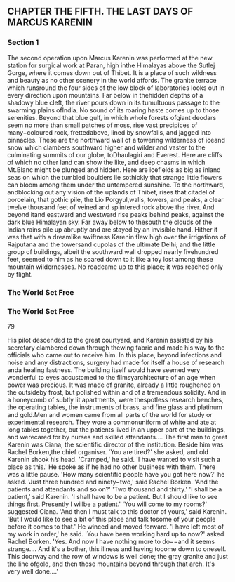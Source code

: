 ## CHAPTER THE FIFTH. THE LAST DAYS OF MARCUS KARENIN

### Section 1

The second operation upon Marcus Karenin was performed at the new station for surgical work at Paran, high inthe Himalayas above the Sutlej Gorge, where it comes down out of Thibet.
It is a place of such wildness and beauty as no other scenery in the world affords. The granite terrace which runsround the four sides of the low block of laboratories looks out in every direction upon mountains. Far below in thehidden depths of a shadowy blue cleft, the river pours down in its tumultuous passage to the swarming plains ofIndia. No sound of its roaring haste comes up to those serenities. Beyond that blue gulf, in which whole forests ofgiant deodars seem no more than small patches of moss, rise vast precipices of many−coloured rock, frettedabove, lined by snowfalls, and jagged into pinnacles. These are the northward wall of a towering wilderness of iceand snow which clambers southward higher and wilder and vaster to the culminating summits of our globe, toDhaulagiri and Everest. Here are cliffs of which no other land can show the like, and deep chasms in which Mt.Blanc might be plunged and hidden. Here are icefields as big as inland seas on which the tumbled boulders lie sothickly that strange little flowers can bloom among them under the untempered sunshine. To the northward, andblocking out any vision of the uplands of Thibet, rises that citadel of porcelain, that gothic pile, the Lio Porgyul,walls, towers, and peaks, a clear twelve thousand feet of veined and splintered rock above the river. And beyond itand eastward and westward rise peaks behind peaks, against the dark blue Himalayan sky. Far away below to thesouth the clouds of the Indian rains pile up abruptly and are stayed by an invisible hand.
Hither it was that with a dreamlike swiftness Karenin flew high over the irrigations of Rajputana and the towersand cupolas of the ultimate Delhi; and the little group of buildings, albeit the southward wall dropped nearly fivehundred feet, seemed to him as he soared down to it like a toy lost among these mountain wildernesses. No roadcame up to this place; it was reached only by flight.
### The World Set Free

### The World Set Free
79


His pilot descended to the great courtyard, and Karenin assisted by his secretary clambered down through thewing fabric and made his way to the officials who came out to receive him.
In this place, beyond infections and noise and any distractions, surgery had made for itself a house of research anda healing fastness. The building itself would have seemed very wonderful to eyes accustomed to the flimsyarchitecture of an age when power was precious. It was made of granite, already a little roughened on the outsideby frost, but polished within and of a tremendous solidity. And in a honeycomb of subtly lit apartments, were thespotless research benches, the operating tables, the instruments of brass, and fine glass and platinum and gold.Men and women came from all parts of the world for study or experimental research. They wore a commonuniform of white and ate at long tables together, but the patients lived in an upper part of the buildings, and werecared for by nurses and skilled attendants....
The first man to greet Karenin was Ciana, the scientific director of the institution. Beside him was Rachel Borken,the chief organiser. 'You are tired?' she asked, and old Karenin shook his head.
'Cramped,' he said. 'I have wanted to visit such a place as this.'
He spoke as if he had no other business with them.
There was a little pause.
'How many scientific people have you got here now?' he asked.
'Just three hundred and ninety−two,' said Rachel Borken.
'And the patients and attendants and so on?'
'Two thousand and thirty.'
'I shall be a patient,' said Karenin. 'I shall have to be a patient. But I should like to see things first. Presently I willbe a patient.'
'You will come to my rooms?' suggested Ciana.
'And then I must talk to this doctor of yours,' said Karenin. 'But I would like to see a bit of this place and talk tosome of your people before it comes to that.'
He winced and moved forward.
'I have left most of my work in order,' he said.
'You have been working hard up to now?' asked Rachel Borken.
'Yes. And now I have nothing more to do−−and it seems strange.... And it's a bother, this illness and having tocome down to oneself. This doorway and the row of windows is well done; the gray granite and just the line ofgold, and then those mountains beyond through that arch. It's very well done....'
